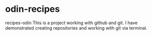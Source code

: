 # odin-recipes
recipes-odin
This is a project working with github and git. I have demonstrated creating repositories and working with git via terminal.